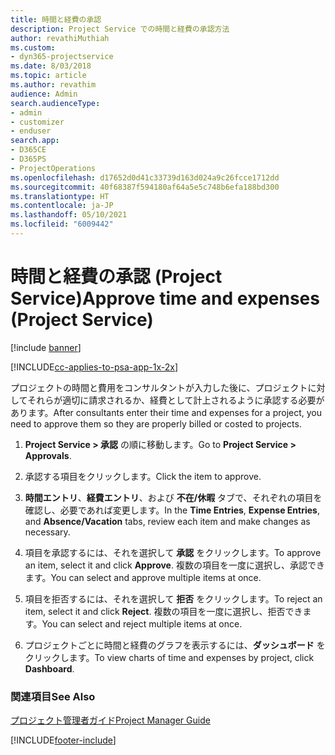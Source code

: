 ```yaml
---
title: 時間と経費の承認
description: Project Service での時間と経費の承認方法
author: revathiMuthiah
ms.custom:
- dyn365-projectservice
ms.date: 8/03/2018
ms.topic: article
ms.author: revathim
audience: Admin
search.audienceType:
- admin
- customizer
- enduser
search.app:
- D365CE
- D365PS
- ProjectOperations
ms.openlocfilehash: d17652d0d41c33739d163d024a9c26fcce1712dd
ms.sourcegitcommit: 40f68387f594180af64a5e5c748b6efa188bd300
ms.translationtype: HT
ms.contentlocale: ja-JP
ms.lasthandoff: 05/10/2021
ms.locfileid: "6009442"
---
```

# <a name="approve-time-and-expenses-project-service"></a><span data-ttu-id="04158-103">時間と経費の承認 (Project Service)</span><span class="sxs-lookup"><span data-stu-id="04158-103">Approve time and expenses (Project Service)</span></span>

[!include [banner](../includes/psa-now-project-operations.md)]

[!INCLUDE[cc-applies-to-psa-app-1x-2x](../includes/cc-applies-to-psa-app-1x-2x.md)]

<span data-ttu-id="04158-104">プロジェクトの時間と費用をコンサルタントが入力した後に、プロジェクトに対してそれらが適切に請求されるか、経費として計上されるように承認する必要があります。</span><span class="sxs-lookup"><span data-stu-id="04158-104">After consultants enter their time and expenses for a project, you need to approve them so they are properly billed or costed to projects.</span></span>  
  
1.  <span data-ttu-id="04158-105">**Project Service > 承認** の順に移動します。</span><span class="sxs-lookup"><span data-stu-id="04158-105">Go to **Project Service > Approvals**.</span></span>  
  
2.  <span data-ttu-id="04158-106">承認する項目をクリックします。</span><span class="sxs-lookup"><span data-stu-id="04158-106">Click the item to approve.</span></span>  
  
3.  <span data-ttu-id="04158-107">**時間エントリ**、**経費エントリ**、および **不在/休暇** タブで、それぞれの項目を確認し、必要であれば変更します。</span><span class="sxs-lookup"><span data-stu-id="04158-107">In the **Time Entries**, **Expense Entries**, and **Absence/Vacation** tabs, review each item and make changes as necessary.</span></span>  
  
4.  <span data-ttu-id="04158-108">項目を承認するには、それを選択して **承認** をクリックします。</span><span class="sxs-lookup"><span data-stu-id="04158-108">To approve an item, select it and click **Approve**.</span></span> <span data-ttu-id="04158-109">複数の項目を一度に選択し、承認できます。</span><span class="sxs-lookup"><span data-stu-id="04158-109">You can select and approve multiple items at once.</span></span>  
  
5.  <span data-ttu-id="04158-110">項目を拒否するには、それを選択して **拒否** をクリックします。</span><span class="sxs-lookup"><span data-stu-id="04158-110">To reject an item, select it and click **Reject**.</span></span> <span data-ttu-id="04158-111">複数の項目を一度に選択し、拒否できます。</span><span class="sxs-lookup"><span data-stu-id="04158-111">You can select and reject multiple items at once.</span></span>  
  
6.  <span data-ttu-id="04158-112">プロジェクトごとに時間と経費のグラフを表示するには、**ダッシュボード** をクリックします。</span><span class="sxs-lookup"><span data-stu-id="04158-112">To view charts of time and expenses by project, click **Dashboard**.</span></span>  
  
### <a name="see-also"></a><span data-ttu-id="04158-113">関連項目</span><span class="sxs-lookup"><span data-stu-id="04158-113">See Also</span></span>  
 [<span data-ttu-id="04158-114">プロジェクト管理者ガイド</span><span class="sxs-lookup"><span data-stu-id="04158-114">Project Manager Guide</span></span>](../psa/project-manager-guide.md)


[!INCLUDE[footer-include](../includes/footer-banner.md)]